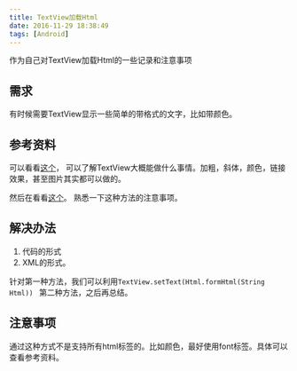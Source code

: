 ```yaml
---
title: TextView加载Html
date: 2016-11-29 18:38:49
tags: [Android]
---
```


作为自己对TextView加载Html的一些记录和注意事项<!-- more -->
## 需求
有时候需要TextView显示一些简单的带格式的文字，比如带颜色。

## 参考资料
可以看看[这个](http://blog.csdn.net/johnsonblog/article/details/7741972 "test")，
可以了解TextView大概能做什么事情。加粗，斜体，颜色，链接效果，甚至图片其实都可以做的。

然后在看看[这个](http://blog.csdn.net/singwhatiwanna/article/details/18363899 "任玉刚")。
熟悉一下这种方法的注意事项。


## 解决办法
1. 代码的形式
2. XML的形式。

针对第一种方法，我们可以利用```TextView.setText(Html.formHtml(String Html)) ```
第二种方法，之后再总结。

## 注意事项
通过这种方式不是支持所有html标签的。比如颜色，最好使用font标签。具体可以查看参考资料。
